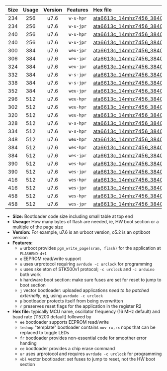 |Size|Usage|Version|Features|Hex file|
|:-:|:-:|:-:|:-:|:--|
|234|256|u7.6|`w-u-hpr`|[ata6613c_14mhz7456_38400bps_ur.hex](https://raw.githubusercontent.com/stefanrueger/urboot/main/ata6613c_14mhz7456_38400bps_ur.hex)|
|234|256|u7.6|`w-u-jpr`|[ata6613c_14mhz7456_38400bps_ur_vbl.hex](https://raw.githubusercontent.com/stefanrueger/urboot/main/ata6613c_14mhz7456_38400bps_ur_vbl.hex)|
|240|256|u7.6|`w-u-hpr`|[ata6613c_14mhz7456_38400bps_lednop_ur.hex](https://raw.githubusercontent.com/stefanrueger/urboot/main/ata6613c_14mhz7456_38400bps_lednop_ur.hex)|
|240|256|u7.6|`w-u-jpr`|[ata6613c_14mhz7456_38400bps_lednop_ur_vbl.hex](https://raw.githubusercontent.com/stefanrueger/urboot/main/ata6613c_14mhz7456_38400bps_lednop_ur_vbl.hex)|
|300|384|u7.6|`weu-jpr`|[ata6613c_14mhz7456_38400bps_ee_ur_vbl.hex](https://raw.githubusercontent.com/stefanrueger/urboot/main/ata6613c_14mhz7456_38400bps_ee_ur_vbl.hex)|
|306|384|u7.6|`weu-jpr`|[ata6613c_14mhz7456_38400bps_ee_lednop_ur_vbl.hex](https://raw.githubusercontent.com/stefanrueger/urboot/main/ata6613c_14mhz7456_38400bps_ee_lednop_ur_vbl.hex)|
|324|384|u7.6|`weu-jpr`|[ata6613c_14mhz7456_38400bps_ee_lednop_fr_ur_vbl.hex](https://raw.githubusercontent.com/stefanrueger/urboot/main/ata6613c_14mhz7456_38400bps_ee_lednop_fr_ur_vbl.hex)|
|332|384|u7.6|`w-s-jpr`|[ata6613c_14mhz7456_38400bps_vbl.hex](https://raw.githubusercontent.com/stefanrueger/urboot/main/ata6613c_14mhz7456_38400bps_vbl.hex)|
|338|384|u7.6|`w-s-jpr`|[ata6613c_14mhz7456_38400bps_lednop_vbl.hex](https://raw.githubusercontent.com/stefanrueger/urboot/main/ata6613c_14mhz7456_38400bps_lednop_vbl.hex)|
|352|384|u7.6|`weu-jpr`|[ata6613c_14mhz7456_38400bps_ee_lednop_fr_ce_ur_vbl.hex](https://raw.githubusercontent.com/stefanrueger/urboot/main/ata6613c_14mhz7456_38400bps_ee_lednop_fr_ce_ur_vbl.hex)|
|296|512|u7.6|`weu-hpr`|[ata6613c_14mhz7456_38400bps_ee_ur.hex](https://raw.githubusercontent.com/stefanrueger/urboot/main/ata6613c_14mhz7456_38400bps_ee_ur.hex)|
|302|512|u7.6|`weu-hpr`|[ata6613c_14mhz7456_38400bps_ee_lednop_ur.hex](https://raw.githubusercontent.com/stefanrueger/urboot/main/ata6613c_14mhz7456_38400bps_ee_lednop_ur.hex)|
|320|512|u7.6|`weu-hpr`|[ata6613c_14mhz7456_38400bps_ee_lednop_fr_ur.hex](https://raw.githubusercontent.com/stefanrueger/urboot/main/ata6613c_14mhz7456_38400bps_ee_lednop_fr_ur.hex)|
|328|512|u7.6|`w-s-hpr`|[ata6613c_14mhz7456_38400bps.hex](https://raw.githubusercontent.com/stefanrueger/urboot/main/ata6613c_14mhz7456_38400bps.hex)|
|334|512|u7.6|`w-s-hpr`|[ata6613c_14mhz7456_38400bps_lednop.hex](https://raw.githubusercontent.com/stefanrueger/urboot/main/ata6613c_14mhz7456_38400bps_lednop.hex)|
|348|512|u7.6|`weu-hpr`|[ata6613c_14mhz7456_38400bps_ee_lednop_fr_ce_ur.hex](https://raw.githubusercontent.com/stefanrueger/urboot/main/ata6613c_14mhz7456_38400bps_ee_lednop_fr_ce_ur.hex)|
|384|512|u7.6|`wes-hpr`|[ata6613c_14mhz7456_38400bps_ee.hex](https://raw.githubusercontent.com/stefanrueger/urboot/main/ata6613c_14mhz7456_38400bps_ee.hex)|
|384|512|u7.6|`wes-jpr`|[ata6613c_14mhz7456_38400bps_ee_vbl.hex](https://raw.githubusercontent.com/stefanrueger/urboot/main/ata6613c_14mhz7456_38400bps_ee_vbl.hex)|
|390|512|u7.6|`wes-hpr`|[ata6613c_14mhz7456_38400bps_ee_lednop.hex](https://raw.githubusercontent.com/stefanrueger/urboot/main/ata6613c_14mhz7456_38400bps_ee_lednop.hex)|
|390|512|u7.6|`wes-jpr`|[ata6613c_14mhz7456_38400bps_ee_lednop_vbl.hex](https://raw.githubusercontent.com/stefanrueger/urboot/main/ata6613c_14mhz7456_38400bps_ee_lednop_vbl.hex)|
|416|512|u7.6|`wes-hpr`|[ata6613c_14mhz7456_38400bps_ee_lednop_fr.hex](https://raw.githubusercontent.com/stefanrueger/urboot/main/ata6613c_14mhz7456_38400bps_ee_lednop_fr.hex)|
|416|512|u7.6|`wes-jpr`|[ata6613c_14mhz7456_38400bps_ee_lednop_fr_vbl.hex](https://raw.githubusercontent.com/stefanrueger/urboot/main/ata6613c_14mhz7456_38400bps_ee_lednop_fr_vbl.hex)|
|458|512|u7.6|`wes-hpr`|[ata6613c_14mhz7456_38400bps_ee_lednop_fr_ce.hex](https://raw.githubusercontent.com/stefanrueger/urboot/main/ata6613c_14mhz7456_38400bps_ee_lednop_fr_ce.hex)|
|458|512|u7.6|`wes-jpr`|[ata6613c_14mhz7456_38400bps_ee_lednop_fr_ce_vbl.hex](https://raw.githubusercontent.com/stefanrueger/urboot/main/ata6613c_14mhz7456_38400bps_ee_lednop_fr_ce_vbl.hex)|

- **Size:** Bootloader code size including small table at top end
- **Useage:** How many bytes of flash are needed, ie, HW boot section or a multiple of the page size
- **Version:** For example, u7.6 is an urboot version, o5.2 is an optiboot version
- **Features:**
  + `w` urboot provides `pgm_write_page(sram, flash)` for the application at `FLASHEND-4+1`
  + `e` EEPROM read/write support
  + `u` uses urprotocol requiring `avrdude -c urclock` for programming
  + `s` uses skeleton of STK500v1 protocol; `-c urclock` and `-c arduino` both work
  + `h` hardware boot section: make sure fuses are set for reset to jump to boot section
  + `j` vector bootloader: uploaded applications *need to be patched externally*, eg, using `avrdude -c urclock`
  + `p` bootloader protects itself from being overwritten
  + `r` preserves reset flags for the application in the register R2
- **Hex file:** typically MCU name, oscillator frequency (16 MHz default) and baud rate (115200 default) followed by
  + `ee` bootloader supports EEPROM read/write
  + `lednop` "template" bootloader contains `mov rx,rx` nops that can be replaced to toggle LEDs
  + `fr` bootloader provides non-essential code for smoother error handing
  + `ce` bootloader provides a chip erase command
  + `ur` uses urprotocol and requires `avrdude -c urclock` for programming
  + `vbl` vector bootloader: set fuses to jump to reset, not the HW boot section
